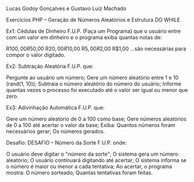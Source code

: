 Lucas Godoy Gonçalves e Gustavo Luiz Machado

Exercícios PHP – Geração de Números Aleatórios e Estrutura DO WHILE

Ex1:
Cédulas de Dinheiro
F.U.P. (Faça um Programa) que o usuário entre com um valor em dinheiro e o programa exiba quantas notas de:

R$100,00
R$50,00
R$20,00
R$10,00
R$5,00
R$2,00
R$1,00
...são necessárias para compor o valor digitado.

Ex2:
Subtração Aleatória
F.U.P. que:

Pergunte ao usuário um número;
Gere um número aleatório entre 1 e 10 (rand(1, 10));
Subtraia o número aleatório do número do usuário;
Informe quantas vezes o processo foi executado até o valor ser igual ou menor que zero.

Ex3:
Adivinhação Automática
F.U.P. que:

Gere um número aleatório de 0 a 100 como base;
Gere números aleatórios de 0 a 100 até acertar o valor da base;
Exiba:
Quantos números foram necessários gerar;
Os números gerados.

Desafio:
DESAFIO – Número da Sorte
F.U.P. onde:

O usuário deve digitar o "número da sorte";
O sistema gera um número aleatório;
O usuário continuará digitando até acertar;
O sistema informa se o número é maior ou menor a cada tentativa;
Ao acertar, o programa mostra:
O número sorteado;
Quantas tentativas foram feitas.